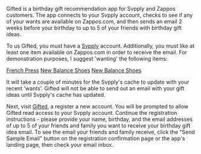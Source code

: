 Gifted is a birthday gift recommendation app for Svpply and Zappos customers. The app connects to your Svpply account, checks to see if any of your wants are available on Zappos.com, and then sends an email 2 weeks before your birthday to up to 5 of your friends with birthday gift ideas. 

To us Gifted, you must have a [Svpply](http://www.svpply.com "Svpply") account. Additionally, you must like at least one item available on Zappos.com in order to receive the email. For demonstration purposes, I suggest 'wanting' the following items: 

[French Press](https://svpply.com/item/346547/Bodum_EILEEN_French_Press_Coffee)
[New Balance Shoes](https://svpply.com/item/960340/New_Balance_Classics_ML574_at_Zapposcom)
[New Balance Shoes](https://svpply.com/item/358000/New_Balance_Classics_U420_Grey)

It will take a couple of minutes for the Svpply's cache to update with your recent 'wants'. Gifted will not be able to send out an email with your gift ideas until Svpply's cache has updated. 

Next, visit [Gifted](http://gifted.herokuapp.com), a register a new account. You will be prompted to allow Gifted read access to your Svpply account. Continue the registration instructions - please provide your name, birthday, and the email addresses of up to 5 of your friends and family you want to receive your birthday gift idea email. To see the email your friends and family receive, click the "Send Sample Email" button on the registration confirmation page or the app's landing page, then check your email inbox. 
